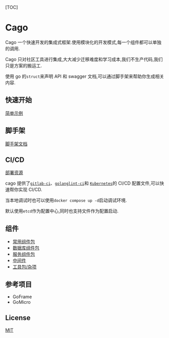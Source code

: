 [TOC]

# Cago

Cago 一个快速开发的集成式框架.使用模块化的开发模式,每一个组件都可以单独的调用.

Cago 只对社区工具进行集成,大大减少迁移难度和学习成本,我们不生产代码,我们只是方案的搬运工.

使用 go 的`struct`来声明 API 和 swagger 文档,可以通过脚手架来帮助你生成相关内容.

## 快速开始

[简单示例](./examples/simple)

## 脚手架

[脚手架文档](./cmd/cago)

## CI/CD

[部署资源](./deploy)

cago 提供了[`gitlab-ci`](deploy/gitlab/.gitlab-ci.yml)、[`golanglint-ci`](./deploy/.golangci.yml)和
[`Kubernetes`](./deploy)的 CI/CD 配置文件,可以快速帮你实现 CI/CD.

当本地调试时也可以使用`docker compose up -d`启动调试环境.

默认使用`etcd`作为配置中心,同时也支持文件作为配置启动.

## 组件

- [常用组件包](./pkg/component)
- [数据库组件包](./database)
- [服务组件包](./server)
- [中间件](./middleware)
- [工具包/杂项](./pkg)

## 参考项目

- GoFrame
- GoMicro

## License

[MIT](./LICENSE)
